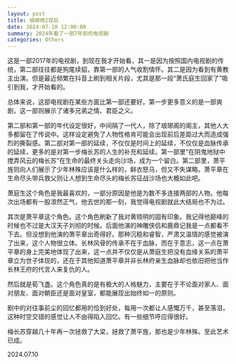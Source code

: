 ```yaml
---
layout: post
title: 琅琊榜2观后
date: 2024-07-10 12:00:00
summary: 2024年看了一部7年前的电视剧
categories: Others
---
```


这是一部2017年的电视剧，到现在我才开始看，其一是因为按照国内电视剧的传统，第二部往往都是狗尾续貂，靠第一部的人气收割情怀。其二是因为看到有黄教主出演。但是最近频繁在抖音上刷到相关片段，尤其是那一段“萧氏庭生回家了”吸引到我，才开始看的。

总体来说，这部电视剧在某些方面比第一部还要好。第一步更多意义的是一部爽剧，这一部则展示了诸多兄弟之情、君臣之义。

第二部和第一部的年代设定很好，中间隔了一代人，除了琅琊阁的阁主，其他人大多都留在了传说中。这样设定避免了人物性格肯可能会出现前后差距过大而造成强烈的撕裂感。第二部对第一部的延续，不仅仅是时间上的延续，不仅仅是血脉传承的延续，更多的是对第一步梅长苏的人生的补充和延续。第一部里“在阴鬼地狱中搅弄风云的梅长苏”在生命的最终关头走向沙场，成为一个留白。第二部里，萧平旌则向人们展示了少年林殊应该是什么样的，鲜衣怒马，但又不失谋略。萧平章在生命尽头带兵救父则让人想到生命尽头的梅长苏征战沙场也大概如此吧。

萧庭生这个角色是我最喜欢的，一部分原因是他是为数不多连接两部的人物。他每次出场都有一股凛然正气，他去世的那一刻，我觉得电视剧就此大结局也不为过。

其次是萧平章这个角色。这个角色刷新了我对黄晓明的固有印象。我记得他巅峰的时候也不过是大汉天子刘彻的时候。后面他演的神雕侠侣和鹿鼎记我是一点都看不下去。但没想到他演的萧平章出奇得好。那种沉稳和睿智，严肃又温情的感觉被演了出来，这个人物很立体。长林风骨的传承不在于血脉，而在于意志，这一点在萧平章的身上完美地体现了出来，这一点并不仅仅是从萧庭生把没有血缘关系的萧平章立为世子体现的，还在于其他知道萧平章并非长林府亲生血脉却也依旧把他当作长林王府的代言人来复仇的人。

然后就是荀飞盏。这个角色真的是有极大的人格魅力，主要在于不论面对家人、面对朋友、面对朝臣还是面对皇室，都能展现出始终如一的原则。

剧中的对往事前尘的回忆都用的恰到好处，每用一次都让人感慨万千，甚至落泪，这种时空交错的感觉让人不由得陷入回忆。有一些细节呼应得很好。

梅长苏穿越几十年再一次拯救了大梁，拯救了萧平旌，那也是少年林殊。至此艺术已成。

2024.07.10